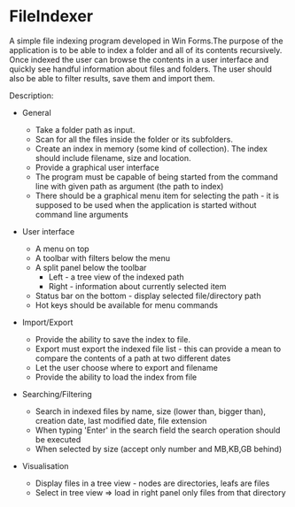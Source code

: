 # FileIndexer

A simple file indexing program developed in Win Forms.The purpose of the application is to be able to index a folder and all of its contents recursively. Once indexed the user can browse the contents in a user interface and quickly see handful information about files and folders. The user should also be able to filter results, save them and import them.

Description:
- General
	- Take a folder path as input.
	- Scan for all the files inside the folder or its subfolders.
	- Create an index in memory (some kind of collection). The index should include filename, size and location.
	- Provide a graphical user interface
	- The program must be capable of being started from the command line with given path as argument (the path to index)
	- There should be a graphical menu item for selecting the path - it is supposed to be used when the application is started without command line arguments

- User interface
	- A menu on top
	- A toolbar with filters below the menu
	- A split panel below the toolbar
		- Left - a tree view of the indexed path
		- Right - information about currently selected item
	- Status bar on the bottom - display selected file/directory path
	- Hot keys should be available for menu commands		

- Import/Export
	- Provide the ability to save the index to file.
	- Export must export the indexed file list - this can provide a mean to compare the contents of a path at two different dates
	- Let the user choose where to export and filename
	- Provide the ability to load the index from file

- Searching/Filtering
	- Search in indexed files by name, size (lower than, bigger than), creation date, last modified date, file extension
	- When typing 'Enter' in the search field the search operation should be executed
	- When selected by size (accept only number and MB,KB,GB behind)

- Visualisation
	- Display files in a tree view - nodes are directories, leafs are files
	- Select in tree view => load in right panel only files from that directory
